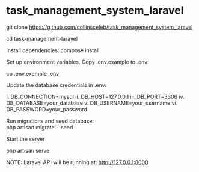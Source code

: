 # task_management_system_laravel


git clone https://github.com/collinsceleb/task_management_system_laravel

cd task-management-laravel

Install dependencies: compose install

Set up environment variables. Copy .env.example to .env:

cp .env.example .env

Update the database credentials in .env:

i. DB_CONNECTION=mysql
ii. DB_HOST=127.0.0.1
iii. DB_PORT=3306
iv. DB_DATABASE=your_database
v. DB_USERNAME=your_username
vi. DB_PASSWORD=your_password

Run migrations and seed database:  
php artisan migrate --seed

Start the server

php artisan serve

NOTE: Laravel API will be running at:   http://127.0.0.1:8000
